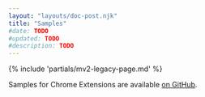 ```yaml
---
layout: "layouts/doc-post.njk"
title: "Samples"
#date: TODO
#updated: TODO
#description: TODO
---
```


{% include 'partials/mv2-legacy-page.md' %}

Samples for Chrome Extensions are available [on GitHub](https://github.com/GoogleChrome/chrome-extensions-samples).
